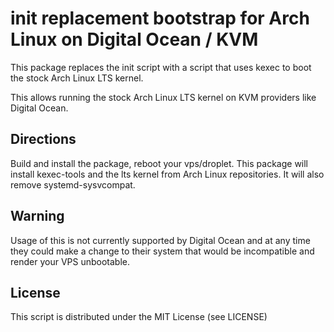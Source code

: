 # init replacement bootstrap for Arch Linux on Digital Ocean / KVM

This package replaces the init script with a script that uses kexec to boot the stock Arch Linux LTS kernel. 

This allows running the stock Arch Linux LTS kernel on KVM providers like Digital Ocean. 

## Directions

Build and install the package, reboot your vps/droplet. This package will install kexec-tools and the lts kernel from Arch Linux repositories. It will also remove systemd-sysvcompat. 

## Warning

Usage of this is not currently supported by Digital Ocean and at any time they could make a change to their system that would be incompatible and render your VPS unbootable. 

## License 

This script is distributed under the MIT License (see LICENSE)
